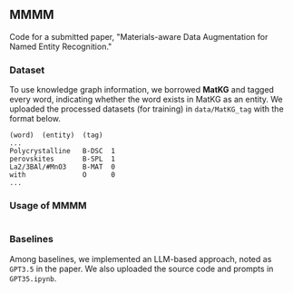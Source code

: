## MMMM

Code for a submitted paper, "Materials-aware Data Augmentation for Named Entity Recognition." 

### Dataset

To use knowledge graph information, we borrowed **MatKG** and tagged every word, indicating whether the word exists in MatKG as an entity.
We uploaded the processed datasets (for training) in `data/MatKG_tag` with the format below.
```
(word)  (entity)  (tag)
...
Polycrystalline   B-DSC  1
perovskites       B-SPL  1
La2/3BAl/#MnO3    B-MAT  0
with              O      0
...
```

### Usage of MMMM

```

```

### Baselines
Among baselines, we implemented an LLM-based approach, noted as `GPT3.5` in the paper.
We also uploaded the source code and prompts in `GPT35.ipynb`.
